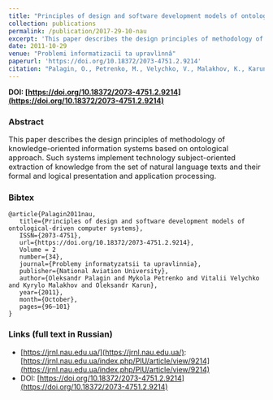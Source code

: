 ```yaml
---
title: "Principles of design and software development models of ontological-driven computer systems"
collection: publications
permalink: /publication/2017-29-10-nau
excerpt: 'This paper describes the design principles of methodology of knowledge-oriented information systems based on ontological approach. Such systems implement technology subject-oriented extraction of knowledge from the set of natural language texts and their formal and logical presentation and application processing.'
date: 2011-10-29
venue: "Problemi ìnformatizacìï ta upravlìnnâ"
paperurl: 'https://doi.org/10.18372/2073-4751.2.9214'
citation: "Palagin, O., Petrenko, M., Velychko, V., Malakhov, K., Karun, O. (2011). Principles of design and software development models of ontological-driven computer systems. <i>Problemi ìnformatizacìï ta upravlìnnâ, Vol. 2 No. 34</i>, 96-101. (In Russian). DOI: "
---
```


**DOI: [https://doi.org/10.18372/2073-4751.2.9214](https://doi.org/10.18372/2073-4751.2.9214)**

### Abstract
<p style="font-size:11pt">
This paper describes the design principles of methodology of knowledge-oriented information systems based on ontological approach. Such systems implement technology subject-oriented extraction of knowledge from the set of natural language texts and their formal and logical presentation and application processing.
</p>

### Bibtex
```
@article{Palagin2011nau,
   title={Principles of design and software development models of ontological-driven computer systems},
   ISSN={2073-4751},
   url={https://doi.org/10.18372/2073-4751.2.9214},
   Volume = 2
   number={34},
   journal={Problemy informatyzatsii ta upravlinnia},
   publisher={National Aviation University},
   author={Oleksandr Palagin and Mykola Petrenko and Vitalii Velychko and Kyrylo Malakhov and Oleksandr Karun},
   year={2011},
   month={October},
   pages={96–101}
}
```

### Links (full text in Russian)

* [https://jrnl.nau.edu.ua/](https://jrnl.nau.edu.ua/): [https://jrnl.nau.edu.ua/index.php/PIU/article/view/9214](https://jrnl.nau.edu.ua/index.php/PIU/article/view/9214)
* DOI: [https://doi.org/10.18372/2073-4751.2.9214](https://doi.org/10.18372/2073-4751.2.9214)

